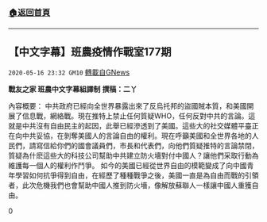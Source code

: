 ###  [:house:返回首頁](https://github.com/ourhimalayas/txt)
---

## 【中文字幕】班農疫情作戰室177期
`2020-05-16 23:32 GM10` [轉載自GNews](https://gnews.org/zh-hant/205324/)

**戰友之家 班農中文字幕組譯制**
**撰稿：二丫**



內容概要：
中共政府已經向全世界暴露出來了反烏托邦的盜國賊本質，和美國開展了信息戰，網絡戰。現在推特上禁止任何質疑WHO，任何反對中共的言論。這就是中共沒有自由民主的起因，此舉已經滲透到了美國。這些大的社交媒體平臺正在向中共妥協，在剝奪美國人的言論自由的權利。現在呼籲美國和全世界各地的人民們，請寫信給你們的國會議員們，市長和代表們，向他們質疑推特的言論禁閉，質疑為什麽這些大的科技公司幫助中共建立防火墻對付中國人？讓他們采取行動為維護每一個人的權利作鬥爭。
如今的美國已經從世界自由的模範變成了向中國青年學習如何抗爭得到自由，在經歷了種種戰爭之後，美國一直是為自由而戰的引領者，此次危機我們也會幫助中國人推到防火墻，像解放蘇聯人一樣讓中國人重獲自由。

0
